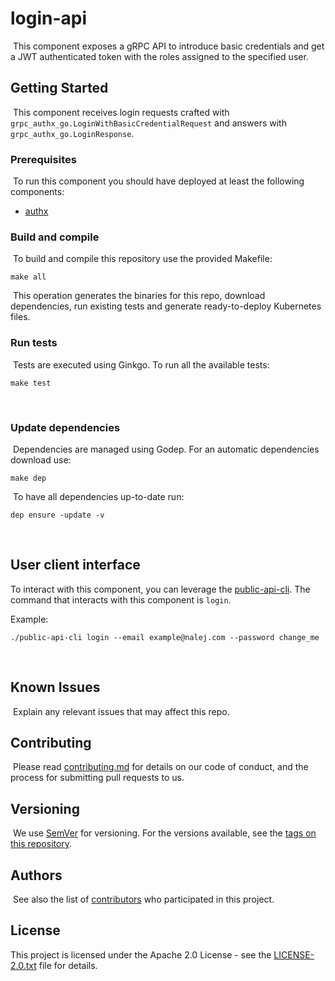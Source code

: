 # login-api
​
This component exposes a gRPC API to introduce basic credentials and get a JWT authenticated token with the roles assigned
to the specified user.
​
## Getting Started
​
This component receives login requests crafted with `grpc_authx_go.LoginWithBasicCredentialRequest` and answers with
`grpc_authx_go.LoginResponse`.
​
### Prerequisites
​
To run this component you should have deployed at least the following components:
​
* [authx](https://github.com/nalej/authx)
​
### Build and compile
​
To build and compile this repository use the provided Makefile:
​
```
make all
```
​
This operation generates the binaries for this repo, download dependencies,
run existing tests and generate ready-to-deploy Kubernetes files.
​
### Run tests
​
Tests are executed using Ginkgo. To run all the available tests:
​
```
make test
```
​
### Update dependencies
​
Dependencies are managed using Godep. For an automatic dependencies download use:
​
```
make dep
```
​
To have all dependencies up-to-date run:
​
```
dep ensure -update -v
```
​
## User client interface

To interact with this component, you can leverage the [public-api-cli](https://github.com/nalej/public-api).
The command that interacts with this component is `login`.

Example:
```shell script
./public-api-cli login --email example@nalej.com --password change_me
```
​
## Known Issues
​
Explain any relevant issues that may affect this repo.
​
​
## Contributing
​
Please read [contributing.md](contributing.md) for details on our code of conduct, and the process for submitting pull requests to us.
​
## Versioning
​
We use [SemVer](http://semver.org/) for versioning. For the versions available, see the [tags on this repository](https://github.com/nalej/login-api/tags). 
​
## Authors
​
See also the list of [contributors](https://github.com/nalej/grpc-utils/contributors) who participated in this project.
​
## License

This project is licensed under the Apache 2.0 License - see the [LICENSE-2.0.txt](LICENSE-2.0.txt) file for details.
